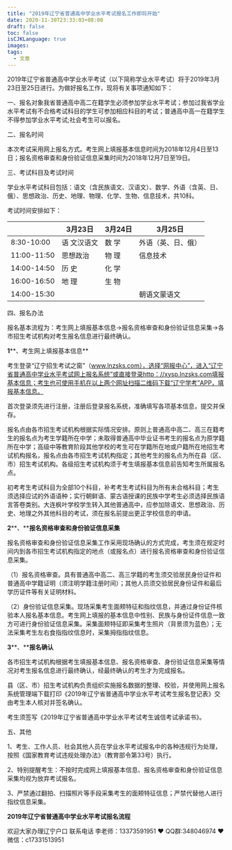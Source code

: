 ```yaml
---
title: "2019年辽宁省普通高中学业水平考试报名工作即将开始"
date: 2020-11-30T23:33:03+08:00
draft: false
toc: false
isCJKLanguage: true
images:
tags: 
  - 文章
---
```




2019年辽宁省普通高中学业水平考试（以下简称学业水平考试）将于2019年3月23日至25日进行。为做好报名工作，现将有关事项通知如下：

一、报名对象我省普通高中高二在籍学生必须参加学业水平考试；参加过我省学业水平考试有不合格考试科目的学生可参加相应科目的考试；普通高中高一在籍学生不得参加学业水平考试;社会考生可以报名。



二、报名时间

本次考试采用网上报名方式。考生网上填报基本信息时间为2018年12月4日至13日；报名资格审查和身份验证信息采集时间为2018年12月7日至19日。

三、考试科目及考试时间

学业水平考试科目包括：语文（含民族语文、汉语文）、数学、外语（含英、日、俄）、思想政治、历史、地理、物理、化学、生物、信息技术，共10科。

考试时间安排如下：

|             | 3月23日      | 3月24日 | 3月25日            |
| ----------- | ------------ | ------- | ------------------ |
| 8:30-10:00  | 语  文汉语文 | 数 学   | 外语（英、日、俄） |
| 11:00-11:50 | 思想政治     | 物 理   | 信息技术           |
| 14:00-14:50 | 历 史        | 化 学   |                    |
| 16:00-16:50 | 地 理        | 生 物   |                    |
| 14:00-15:30 |              |         | 朝语文蒙语文       |

 

四、报名办法

报名基本流程为：考生网上填报基本信息→报名资格审查和身份验证信息采集→各市招生考试机构对考生报名信息进行最终确认。

**1****、考生网上填报基本信息**

考生登录“辽宁招生考试之窗”（www.lnzsks.com），选择“网报中心”，进入“辽宁省普通高中学业水平考试网上报名系统”或直接登录http：//xysp.lnzsks.com填报基本信息；考生也可使用手机在以上两个网址扫描二维码下载“辽宁学考”APP，填报基本信息。

首次登录须先进行注册，注册后登录报名系统，准确填写各项基本信息，提交并保存。

报名点由各市招生考试机构根据实际情况安排。原则上普通高中高二、高三在籍考生的报名点为考生学籍所在中学；未取得普通高中毕业证书考生的报名点为原学籍所在中学；高级中等教育阶段其他学校的考生可在学籍所在地或户籍所在地招生考试机构报名，报名点由各市招生考试机构指定；其他考生的报名点为所在县（区、市）招生考试机构。各级招生考试机构须于考生填报基本信息前告知考生所属报名点。

初考考生考试科目为全部10个科目，补考考生考试科目为所有未合格科目；考生须选择应试的外语语种；实行朝鲜语、蒙古语授课的民族中学考生必须选择民族语言答卷类别。大连枫叶学校学生转入其他普通高中，应参加除语文、思想政治、历史、地理之外其他科目的考试，须在报名前提出更正学校信息的申请。

**2****、****报名资格审查和身份验证信息采集**

报名资格审查和身份验证信息采集工作采用现场确认的方式完成，考生须在规定时间内到各市招生考试机构指定的地点（或报名点）进行报名资格审查和身份验证信息采集。

（1）报名资格审查。具有普通高中高二、高三学籍的考生须交验居民身份证件和普通高中学籍证明（须注明学籍注册时间）；其他人员须交验居民身份证件和最后学历证件等有关证明材料。

（2）身份验证信息采集。现场采集考生面颊特征和指纹信息，并通过身份证件核验本人报名基本信息。考生网上填报的基本信息中性别、民族与身份证件信息一致方可进行身份验证信息采集。采集面颊特征即采集考生照片（背景须为蓝色）；无法采集考生左右食指指纹信息时，采集拇指指纹信息。

**3****、****报名确认**

各市招生考试机构根据考生填报基本信息、报名资格审查、身份验证信息采集等情况对考生报名信息进行最终确认，经最终确认的考生才为完成报名。

县（区、市）招生考试机构负责组织实施报名数据的整理、校验，并使用网上报名系统管理端下载打印《2019年辽宁省普通高中学业水平考试考生报名登记表》交由考生本人核对并签名确认。

考生须签写《2019年辽宁省普通高中学业水平考试考生诚信考试承诺书》。

五、其他

1、考生、工作人员、社会其他人员在学业水平考试报名中的各种违规行为处理，按照《国家教育考试违规处理办法》（教育部令第33号）执行。

2、特别提醒考生：不按时完成网上填报基本信息、报名资格审查和身份验证信息采集均视为放弃考试报名。

3、严禁通过翻拍、扫描照片等手段采集考生的面颊特征信息；严禁代替他人进行指纹信息采集。

 

**2019年辽宁省普通高中学业水平考试报名流程**

欢迎大家办理辽宁户口 联系电话 李老师：13373591951 ❤️ QQ群:348046974 ❤️ 微信：c17331513951 

